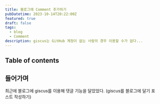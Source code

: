 ```yaml
---
title: 블로그에 Comment 추가하기
pubDatetime: 2023-10-14T20:22:00Z
featured: true
draft: false
tags:
  - blog
  - Comment
description: giscus는 GitHub 계정이 없는 사람의 경우 이용할 수가 없다...
---
```


## Table of contents

## 들어가며

최근에 블로그에 giscus를 이용해 댓글 기능을 달았었다. (giscus를 블로그에 달기 포스트 작성하기)

